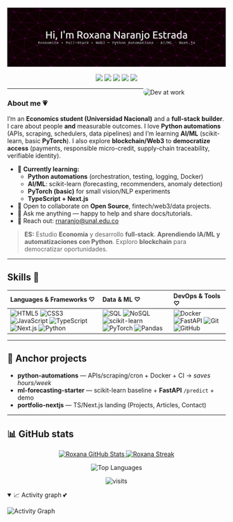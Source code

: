 ![Header](./github-header.png)

<p align="center">

  <img src="https://img.shields.io/badge/Python-Automations-FAD1E8?style=flat&logo=python&logoColor=000"/>
  <img src="https://img.shields.io/badge/AI%2FML-scikit--learn%20%7C%20PyTorch-C7D2FE?style=flat&logo=scikitlearn&logoColor=000"/>
  <img src="https://img.shields.io/badge/TypeScript-Next.js-BDE0FE?style=flat&logo=typescript&logoColor=000"/>
  <img src="https://img.shields.io/badge/DB-SQL%20%7C%20NoSQL-CDEAC0?style=flat&logo=postgresql&logoColor=000"/>
  <img src="https://img.shields.io/badge/Docker-A7F3D0?style=flat&logo=docker&logoColor=000"/>
</p>

<img align="right" width="190" alt="Dev at work"
     style="border-radius:12px;"
     src="https://media4.giphy.com/media/v1.Y2lkPTc5MGI3NjExbnZjbTAzZ2VqMHVrNDd5N3M4aHhmYmUzMXJ1OHkycHdybjdrbHZmaiZlcD12MV9pbnRlcm5hbF9naWZfYnlfaWQmY3Q9Zw/HzPtbOKyBoBFsK4hyc/giphy.gif" />

---

### About me 💗

I’m an **Economics student (Universidad Nacional)** and a **full-stack builder**.  
I care about people **and** measurable outcomes. I love **Python automations** (APIs, scraping, schedulers, data pipelines) and I’m learning **AI/ML** (scikit-learn, basic **PyTorch**). I also explore **blockchain/Web3** to **democratize access** (payments, responsible micro-credit, supply-chain traceability, verifiable identity).

- 🩷 **Currently learning:**
  - **Python automations** (orchestration, testing, logging, Docker)
  - **AI/ML**: scikit-learn (forecasting, recommenders, anomaly detection)
  - **PyTorch (basic)** for small vision/NLP experiments
  - **TypeScript + Next.js**
- 💞 Open to collaborate on **Open Source**, fintech/web3/data projects.
- 💖 Ask me anything — happy to help and share docs/tutorials.
- 💌 Reach out: <a href="mailto:rnaranjo@unal.edu.co">rnaranjo@unal.edu.co</a>

> **ES:** Estudio **Economía** y desarrollo **full-stack**. **Aprendiendo IA/ML y automatizaciones con Python**. Exploro **blockchain** para democratizar oportunidades.

---

## Skills 🌸


<table>
  <thead>
    <tr>
      <th align="left">Languages & Frameworks ♡</th>
      <th align="left">Data & ML ♡</th>
      <th align="left">DevOps & Tools ♡</th>
    </tr>
  </thead>
  <tbody>
    <tr>
      <td>
        <img src="https://img.shields.io/badge/HTML5-FDE68A?style=flat&logo=html5&logoColor=000" alt="HTML5">
        <img src="https://img.shields.io/badge/CSS3-E9D5FF?style=flat&logo=css3&logoColor=000" alt="CSS3">
        <img src="https://img.shields.io/badge/JavaScript-FFF1C9?style=flat&logo=javascript&logoColor=000" alt="JavaScript">
        <img src="https://img.shields.io/badge/TypeScript-BDE0FE?style=flat&logo=typescript&logoColor=000" alt="TypeScript">
        <img src="https://img.shields.io/badge/Next.js-C7D2FE?style=flat&logo=nextdotjs&logoColor=000" alt="Next.js">
        <img src="https://img.shields.io/badge/Python-FAD1E8?style=flat&logo=python&logoColor=000" alt="Python">
      </td>
      <td>
        <img src="https://img.shields.io/badge/SQL-CDEAC0?style=flat&logo=postgresql&logoColor=000" alt="SQL">
        <img src="https://img.shields.io/badge/NoSQL-E9D5FF?style=flat&logo=mongodb&logoColor=000" alt="NoSQL">
        <img src="https://img.shields.io/badge/scikit--learn-FBCFE8?style=flat&logo=scikitlearn&logoColor=000" alt="scikit-learn">
        <img src="https://img.shields.io/badge/PyTorch-E9D5FF?style=flat&logo=pytorch&logoColor=000" alt="PyTorch">
        <img src="https://img.shields.io/badge/Pandas-BDE0FE?style=flat&logo=pandas&logoColor=000" alt="Pandas">
      </td>
      <td>
        <img src="https://img.shields.io/badge/Docker-A7F3D0?style=flat&logo=docker&logoColor=000" alt="Docker">
        <img src="https://img.shields.io/badge/FastAPI-DCFCE7?style=flat&logo=fastapi&logoColor=000" alt="FastAPI">
        <img src="https://img.shields.io/badge/Git-FFE4E6?style=flat&logo=git&logoColor=000" alt="Git">
        <img src="https://img.shields.io/badge/GitHub-E5E7EB?style=flat&logo=github&logoColor=000" alt="GitHub">
      </td>
    </tr>
  </tbody>
</table>

---

## 🚀 Anchor projects

- **python-automations** — APIs/scraping/cron + Docker + CI → *saves hours/week*
- **ml-forecasting-starter** — scikit-learn baseline + **FastAPI** `/predict` + demo
- **portfolio-nextjs** — TS/Next.js landing (Projects, Articles, Contact)

---

## 📊 GitHub stats

<p align="center">
  <a href="https://github.com/roxanaranjoes">
    <img height="170" alt="Roxana GitHub Stats"
      src="https://github-readme-stats.vercel.app/api?username=roxanaranjoes&show_icons=true&theme=tokyonight&hide_border=true&include_all_commits=true&count_private=true&rank_icon=github&custom_title=Roxana%20Naranjo%20—%20GitHub%20Stats"/>
  </a>
  <a href="https://github.com/roxanaranjoes">
    <img height="170" alt="Roxana Streak"
      src="https://streak-stats.demolab.com?user=roxanaranjoes&theme=material-palenight&hide_border=true&date_format=j%20M%5B,%20Y%5D"/>
  </a>
</p>

<p align="center">
  <img alt="Top Languages"
       src="https://github-readme-stats.vercel.app/api/top-langs/?username=roxanaranjoes&layout=compact&theme=tokyonight&hide_border=true&langs_count=8"/>
</p>

<p align="center">
  <img alt="visits"
       src="https://komarev.com/ghpvc/?username=roxanaranjoes&label=visits&color=FAD1E8&style=flat"/>
</p>

<details open>
  <summary>📈 Activity graph 💕</summary>

![Activity Graph](https://github-readme-activity-graph.vercel.app/graph?username=roxanaranjoes&theme=tokyo-night&hide_border=true&custom_title=Roxana%20Naranjo%20—%20Activity%20Graph)

</details>








